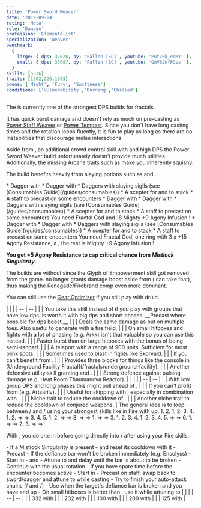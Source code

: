 ```yaml
---
title: 'Power Sword Weaver'
date: '2019-09-04'
rating: 'Meta'
role: 'Damage'
profession: 'Elementalist'
specialization: 'Weaver'
benchmark:
  {
    large: { dps: 37628, by: 'Fallen [SC]', youtube: 'PutZ0k_edMY' },
    small: { dps: 35687, by: 'Fallen [SC]', youtube: 'GmV62nfPQvs' },
  }
skills: [5536]
traits: [1502,226,1503]
boons: ['Might', 'Fury', 'Swiftness']
conditions: ['Vulnerability','Burning','Chilled']
---
```


The <Specialization name="Weaver" text="Power Sword Weaver"/> is currently one of the strongest DPS builds for fractals.

It has quick burst damage and doesn't rely as much on pre-casting as [Power Staff Weaver](/builds/elementalist/power-staff-weaver) or [Power Tempest](/builds/elementalist/power-tempest). Since you don't have long casting times and the rotation loops fluently, it is fun to play as long as there are no Instabilities that discourage melee interactions.

Aside from <Condition name="vulnerability"/>, an additional crowd control skill with <Skill name="Updraft"/> and high DPS the Power Sword Weaver build unfortunately doesn't provide much utilities. Additionally, the missing Arcane traits such as <Trait name="Final Shielding"/> make you inherently squishy.

The build benefits heavily from slaying potions such as <Item id="50082"/> and <Item name="Impact" type="Sigil"/>.

<Divider text="Equipment"/>

<Tabs outlined>

<Tab title="150 Agony Resistance (Without Spotter and Weakness)">
<Grid>
<GridItem sm="4">
<Armor weight="Light" helmAffix="Berserker" helmRune="Scholar" shouldersAffix="Assassin" shouldersRune="Scholar" coatAffix="Berserker" coatRune="Scholar" glovesAffix="Assassin" glovesRune="Scholar" leggingsAffix="Assassin" leggingsRune="Scholar" bootsAffix="Berserker" bootsRune="Scholar"/>
</GridItem>

<GridItem sm="4">
<Weapons weapon1MainType="Sword" weapon1MainAffix="Berserker" weapon1MainSigil1="Impact" weapon1OffType="Dagger" weapon1OffAffix="Berserker" weapon1OffSigil="Force"/>

<Card title="Swap Weapons">
* Dagger with <Item name="Night" type="Sigil"/>
* Dagger with <Item name="Serpent Slaying" type="Sigil"/>
* Daggers with slaying sigils (see [Consumables Guide](/guides/consumables))
* A scepter for <Skill name="Dragons Tooth"/> and <Skill name="Phoenix"/> to stack <Boon name="might"/>
* A staff to precast <Skill name="Meteor Shower"/> on some encounters
</Card>
</GridItem>

<GridItem sm="4">
<BackAndTrinkets backItemAffix="Berserker" accessory1Affix="Berserker" accessory2Affix="Berserker" amuletAffix="Assassin" ring1Affix="Assassin" ring2Affix="Berserker"/>

<Consumables food="Bowl of Sweet and Spicy Butternut Squash Soup" utility="Tin of Fruitcake" infusion="Mighty +9 Agony Infusion"/>
</GridItem>
</Grid>
</Tab>

<Tab title="207 Agony Resistance (Without Spotter and Weakness)">
<Grid>
<GridItem sm="4">
<Armor weight="Light" helmAffix="Assassin" helmRune="Scholar" shouldersAffix="Assassin" shouldersRune="Scholar" coatAffix="Berserker" coatRune="Scholar" glovesAffix="Assassin" glovesRune="Scholar" leggingsAffix="Berserker" leggingsRune="Scholar" bootsAffix="Assassin" bootsRune="Scholar"/>
</GridItem>

<GridItem sm="4">
<Weapons weapon1MainType="Sword" weapon1MainAffix="Berserker" weapon1MainSigil1="Impact" weapon1OffType="Dagger" weapon1OffAffix="Berserker" weapon1OffSigil="Force"/>

<Card title="Swap Weapons">
* Dagger with <Item name="Night" type="Sigil"/>
* Dagger with <Item name="Serpent Slaying" type="Sigil"/>
* Daggers with slaying sigils (see [Consumables Guide](/guides/consumables))
* A scepter for <Skill name="Dragons Tooth"/> and <Skill name="Phoenix"/> to stack <Boon name="might"/>
* A staff to precast <Skill name="Meteor Shower"/> on some encounters
</Card>
</GridItem>

<GridItem sm="4">
<BackAndTrinkets backItemAffix="Berserker" accessory1Affix="Berserker" accessory2Affix="Berserker" amuletAffix="Berserker" ring1Affix="Berserker" ring2Affix="Berserker"/>

<Card title="Extra note">
You need Fractal God and 18  Mighty +9 Agony Infusion !
  
</Card>

<Consumables food="Bowl of Sweet and Spicy Butternut Squash Soup" utility="Tin of Fruitcake" infusion="Mighty +9 Agony Infusion"/>
</GridItem>
</Grid>
</Tab>

<Tab title="245 Agony Resistance (Without Spotter and Weakness)">
<Grid>
<GridItem sm="4">
<Armor weight="Light" helmAffix="Berserker" helmRune="Scholar" shouldersAffix="Berserker" shouldersRune="Scholar" coatAffix="Berserker" coatRune="Scholar" glovesAffix="Berserker" glovesRune="Scholar" leggingsAffix="Berserker" leggingsRune="Scholar" bootsAffix="Berserker" bootsRune="Scholar"/>
</GridItem>

<GridItem sm="4">
<Weapons weapon1MainType="Sword" weapon1MainAffix="Berserker" weapon1MainSigil1="Impact" weapon1OffType="Dagger" weapon1OffAffix="Berserker" weapon1OffSigil="Force"/>

<Card title="Swap Weapons">
* Dagger with <Item name="Night" type="Sigil"/>
* Dagger with <Item name="Serpent Slaying" type="Sigil"/>
* Daggers with slaying sigils (see [Consumables Guide](/guides/consumables))
* A scepter for <Skill name="Dragons Tooth"/> and <Skill name="Phoenix"/> to stack <Boon name="might"/>
* A staff to precast <Skill name="Meteor Shower"/> on some encounters
</Card>
</GridItem>

<GridItem sm="4">
<BackAndTrinkets backItemAffix="Berserker" accessory1Affix="Berserker" accessory2Affix="Berserker" amuletAffix="Berserker" ring1Affix="Berserker" ring2Affix="Berserker"/>

<Card title="Extra note">
You need Fractal God, one ring with 3 x +15 Agony Resistance, a <Item id="70596"/>, the rest is Mighty +9 Agony Infusion !
  
**You get +5 Agony Resistance to cap critical chance from _Mistlock Singularity_.**
</Card>

<Consumables food="Bowl of Sweet and Spicy Butternut Squash Soup" utility="Tin of Fruitcake" infusion="Mighty +9 Agony Infusion"/>
</GridItem>
</Grid>
</Tab>
</Tabs>

<Divider text="Build"/>

<Grid>
<GridItem sm="7">
<Traits traits1="Fire" traits1Selected="Burning Precision,Power Overwhelming,Persisting Flames" traits2="Air" traits2Selected="Ferocious Winds, Stormsoul, Bolt to the Heart" traits3="Weaver" traits3Selected="Masters Fortitude, Swift Revenge, Elements of Rage"/>
</GridItem>
<GridItem sm="5">
<Skills heal="Glyph of Elemental Harmony" utility1="Unravel" utility2="Glyph of Storms" utility3="Arcane Blast" elite="Conjure Fiery Greatsword"/>
<Card title="Note about Druid">
The builds are without <Specialization name="Druid"/> since the Glyph of Empowerment skill got removed from the game. <Specialization name="Druid"/> no longer grants damage boost aside from <Skill name="Frost Spirit"/> (<Specialization name="Soulbeast"/> can take that), thus making the Renegade/Firebrand comp even more dominant.

You can still use the [Gear Optimizer](http://old.discretize.eu) if you still play with druid.
</Card>
</GridItem>
</Grid>

<Grid>
<GridItem sm="7">
<Card title="Situational Skills">
| | |
| -- | -- |
| <Skill name="Conjure Lightning Hammer" size="big" disableText/> | You take this skill instead of <Skill name="Unravel"/> if you play <Trait name="Fresh Air"/> with groups that have low dps. <Skill name="Unravel"/> is worth it with big dps and short phases. __Precast <Skill name="Conjure Lightning Hammer"/> where possible for dps boost.__ |
| <Skill name="Arcane Wave" size="big" disableText/> | Deals the same damage as <Skill name="Arcane Blast"/> but on multiple foes. Also useful to generate <Boon name="might"/> with a fire field. |
| <Skill name="Primordial Stance" size="big" disableText/> | On small hitboxes and fights with a lot of phasing (e.g. Arkk) <Skill name="Conjure Lightning Hammer"/> isn't that valuable so you can use this instead. |
| <Skill name="Conjure Frostbow" size="big" disableText/> | Faster burst than <Skill name="Conjure Lightning Hammer"/> on large hitboxes with the bonus of being semi-ranged. |
| <Skill name="Lightning Flash" size="big" disableText/> | A teleport with a range of 900 units. Sufficient for most blink spots. |
| <Skill name="Arcane Brilliance" size="big" disableText/> | Sometimes used to blast <Boon name="might"/> in fights like Skorvald. |
| <Skill name="Glyph of Elementals" size="big" disableText/> | If you can't benefit from <Skill name="Conjure Fiery Greatsword"/>. |
| <Skill name="Arcane Shield" size="big" disableText/> | Provides three blocks for things like the console in [Underground Facility Fractal](/fractals/underground-facility). |
| <Skill name="Armor of Earth" size="big" disableText/> | Another defensive utility skill granting <Boon name="protection"/> and <Boon name="stability"/>. |
| <Skill name="Stone Resonance" size="big" disableText/> | Strong defence against pulsing damage (e.g. Heat Room Thaumanova Reactor).  |
</Card>
</GridItem>

<GridItem sm="5">
<Card title="Situational Traits">
| | |
| -- | -- |
| <Trait name="Fresh Air" size="big" disableText/> | With low group DPS and long phases this might pull ahead of <Trait name="Bolt to the Heart"/>. |
| <Trait name="Aeromancers Training" size="big" disableText/> | If you can't profit from <Trait name="Stormsoul"/> (e.g. Artsariiv). |
| <Trait name="One with Air" size="big" disableText/> | Useful for skipping with <Effect name="superspeed"/>, especially in combination with <Item name="Executioner Axe Toy"/>. |
| <Trait name="Inscription" size="big" disableText/> | Niche trait to reduce the cooldown of <Skill name="Glyph of Storms"/>. |
| <Trait name="Conjurer" size="big" disableText/> | Another niche trait to reduce the cooldown of conjured weapons. |
</Card>
</GridItem>
</Grid>

<Divider text="Details"/>

<Grid>
<GridItem sm="7">
<Card title="Rotation (Bolt to the Heart)">
The general idea is to loop between <Skill name="Air Attunement" disableText/>/<Skill name="Air Attunement" disableText/> and <Skill name="Fire Attunement" disableText/>/<Skill name="Fire Attunement" disableText/> using your strongest skills like <Skill name="Invoke Lightning"/> in Fire with <Trait name="Elements of Rage"/> up.

<Grid>
<GridItem sm="2">
<Skill name="Air Attunement" size="large" disableText/> <Skill name="Air Attunement" size="large" disableText/>
</GridItem>
<GridItem sm="10">
1. <Skill name="Lightning Storm"/>
2. <Skill name="Quantum Strike"/>
</GridItem>

<GridItem sm="2">
<Skill name="Fire Attunement" size="large" disableText/> <Skill name="Air Attunement" size="large" disableText/>
</GridItem>
<GridItem sm="10">
1. <Skill name="Pyro Vortex"/>
2. <Skill name="Ride the Lightning"/>
3. <Skill name="Flame Uprising"/>
4. <Skill name="Conjure Lightning Hammer"/>
</GridItem>

<GridItem sm="2">
<Skill name="Fire Attunement" size="large" disableText/> <Skill name="Fire Attunement" size="large" disableText/>
</GridItem>
<GridItem sm="10">
1. <Skill name="Invoke Lightning"/>
2. <Skill name="Lightning Swing"/> => <Skill name="Static Swing"/> => <Skill name="Thunderclap" profession="bundle"/>
3. <Skill name="Cauterizing Strike"/>
4. <Skill name="Fire Grab"/>
5. <Skill name="Flame Uprising"/>
</GridItem>

<GridItem sm="2">
<Skill name="Air Attunement" size="large" disableText/> <Skill name="Fire Attunement" size="large" disableText/>
</GridItem>
<GridItem sm="10">
1. <Skill name="Ring of Fire"/>
2. <Skill name="Charged Strike"/> => <Skill name="Polaric Slash"/> => <Skill name="Call Lightning" profession="elementalist"/>
3. <Skill name="Charged Strike"/> => <Skill name="Polaric Slash"/> => <Skill name="Call Lightning" profession="elementalist"/>
</GridItem>

<GridItem sm="2">
<Skill name="Air Attunement" size="large" disableText/> <Skill name="Air Attunement" size="large" disableText/>
</GridItem>
<GridItem sm="10">
1. <Skill name="Charged Strike"/> => <Skill name="Polaric Slash"/> => <Skill name="Call Lightning" profession="elementalist"/>
3. <Skill name="Quantum Strike"/>
</GridItem>

<GridItem sm="2">
<Skill name="Fire Attunement" size="large" disableText/> <Skill name="Air Attunement" size="large" disableText/>
</GridItem>
<GridItem sm="10">
1. <Skill name="Pyro Vortex"/>
2. <Skill name="Ride the Lightning"/>
3. <Skill name="Flame Uprising"/>
4. <Skill name="Conjure Fiery Greatsword"/>
</GridItem>

<GridItem sm="2">
<Skill name="Fire Attunement" size="large" disableText/> <Skill name="Fire Attunement" size="large" disableText/>
</GridItem>
<GridItem sm="10">
1. <Skill name="Fiery Rush"/>
2. <Skill name="Firestorm" profession="bundle"/>
3. <Skill name="Cauterizing Strike"/>
4. <Skill name="Ring of Fire"/>
5. <Skill name="Fire Strike"/> => <Skill name="Fire Swipe"/> => <Skill name="Searing Slash"/>
6. <Skill name="Flame Uprising"/>
</GridItem>

<GridItem sm="2">
<Skill name="Air Attunement" size="large" disableText/> <Skill name="Fire Attunement" size="large" disableText/>
</GridItem>
<GridItem sm="10">
1. <Skill name="Charged Strike"/> => <Skill name="Polaric Slash"/> => <Skill name="Call Lightning" profession="elementalist"/>
2. <Skill name="Fire Grab"/>
3. <Skill name="Charged Strike"/> => <Skill name="Polaric Slash"/> => <Skill name="Call Lightning" profession="elementalist"/>
</GridItem>
</Grid>

With <Trait name="Fresh Air"/>, you do one <Skill name="Twin Strike"/> in <Skill name="Water Attunement" disableText/> before going directly into <Skill name="Air Attunement" disableText/>/<Skill name="Air Attunement" disableText/> after using your Fire skills.
</Card>
</GridItem>

<GridItem sm="5">
<Card title="Opener">
- If a Mistlock Singularity is present
   - <Skill name="Conjure Fiery Greatsword"/> and reset its cooldown with it
   - Precast <Skill name="Firestorm" profession="bundle"/>
- If the defiance bar won't be broken immediately (e.g. Ensolyss)
   - Start in <Skill name="Fire Attunement" disableText/> <Skill name="Earth Attunement" disableText/>
   - <Skill name="Flame Uprising"/> and <Skill name="Lava Skin"/>
   - Attune to <Skill name="Air Attunement" disableText/> <Skill name="Air Attunement" disableText/> and delay until the bar is about to be broken
   - Continue with the usual rotation
- If you have spare time before the encounter becomes active
   - Start in <Skill name="Air Attunement" disableText/> <Skill name="Fire Attunement" disableText/>
   - Precast <Skill name="Meteor Shower"/> on staff, swap back to sword/dagger and attune to <Skill name="Air Attunement" disableText/> <Skill name="Air Attunement" disableText/> while casting
</Card>

<Card title="Advanced Notes">
- Try to finish your auto-attack chains (<Skill name="Fire Attunement" disableText/>/<Skill name="Searing Slash" disableText/> and <Skill name="Air Attunement" disableText/>/<Skill name="Call Lightning" profession="elementalist" disableText/>)
- Use <Skill name="Arcane Blast"/> when the target's defiance bar is broken and you have <Trait name="Elements of Rage"/> and <Skill name="Conjure Lightning Hammer"/> up
- On small hitboxes <Skill name="Firestorm"/> is better than <Skill name="Lightning Storm"/>, use it while attuning to <Skill name="Fire Attunement" disableText/> <Skill name="Fire Attunement" disableText/>

</Card>

<Card title="Defiance Bar Damage">
| | |
| -- | -- |
| <Skill name="Updraft" size="big" disableText/> | 332 with <Control name="launch"/> |
| <Skill name="Wind Blast" size="big" disableText/> | 232 with <Control name="launch"/> |
| <Skill name="Polaric Leap" size="big" disableText/> | 100 with <Control name="daze"/> |
| <Skill name="Earthquake" size="big" disableText/> | 200 with <Control name="knockdown"/> |
| <Skill name="Gale Strike" size="big" disableText/> | 125 with <Control name="float"/> |
</Card>
</GridItem>
</Grid>
